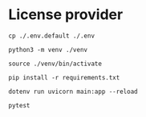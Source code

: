 # License provider

```
cp ./.env.default ./.env
```
```
python3 -m venv ./venv
```
```
source ./venv/bin/activate
```
```
pip install -r requirements.txt
```
```
dotenv run uvicorn main:app --reload
```
```
pytest
```